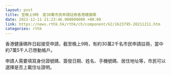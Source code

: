 ```yaml
---
layout: post
title: 至晚上9時　逾30萬市民申請註冊香港健康碼
date: 2021-12-11 21:23:46.000000000 +08:00
link: https://news.rthk.hk/rthk/ch/component/k2/1623795-20211211.htm
categories: rthk
---
```


香港健康碼昨日起接受申請，截至晚上9時，有約30萬2千名市民申請註冊，當中約7萬5千人已啓動帳戶。

申請人需要填寫身份證號碼、簽發日期、姓名、手機號碼、居住地址等，市民可以選擇是否上載住址證明。
